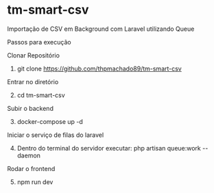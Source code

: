 # tm-smart-csv
Importação de CSV em Background com Laravel utilizando Queue

Passos para execução

Clonar Repositório

1) git clone https://github.com/thpmachado89/tm-smart-csv

Entrar no diretório

2) cd tm-smart-csv

Subir o backend

3) docker-compose up -d

Iniciar o serviço de filas do laravel

4) Dentro do terminal do servidor executar: php artisan queue:work --daemon

Rodar o frontend

5) npm run dev
